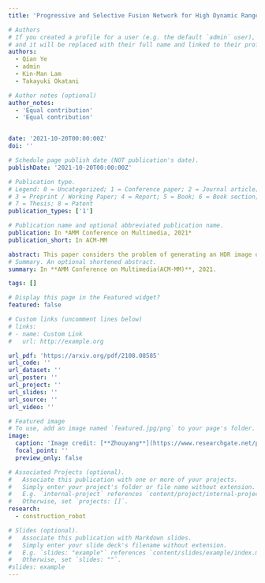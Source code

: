 ```yaml
---
title: 'Progressive and Selective Fusion Network for High Dynamic Range Imaging'

# Authors
# If you created a profile for a user (e.g. the default `admin` user), write the username (folder name) here
# and it will be replaced with their full name and linked to their profile.
authors:
  - Qian Ye
  - admin
  - Kin-Man Lam
  - Takayuki Okatani

# Author notes (optional)
author_notes:
  - 'Equal contribution'
  - 'Equal contribution'


date: '2021-10-20T00:00:00Z'
doi: ''

# Schedule page publish date (NOT publication's date).
publishDate: '2021-10-20T00:00:00Z'

# Publication type.
# Legend: 0 = Uncategorized; 1 = Conference paper; 2 = Journal article;
# 3 = Preprint / Working Paper; 4 = Report; 5 = Book; 6 = Book section;
# 7 = Thesis; 8 = Patent
publication_types: ['1']

# Publication name and optional abbreviated publication name.
publication: In *AMM Conference on Multimedia, 2021*
publication_short: In ACM-MM

abstract: This paper considers the problem of generating an HDR image of a scene from its LDR images. Recent studies employ deep learning and solve the problem in an end-to-end fashion, leading to significant performance improvements. However, it is still hard to generate a good quality image from LDR images of a dynamic scene captured by a hand-held camera, e.g., occlusion due to the large motion of foreground objects, causing ghosting artifacts. The key to success relies on how well we can fuse the input images in their feature space, where we wish to remove the factors leading to low-quality image generation while performing the fundamental computations for HDR image generation, e.g., selecting the best-exposed image/region. We propose a novel method that can better fuse the features based on two ideas. One is multi-step feature fusion; our network gradually fuses the features in a stack of blocks having the same structure. The other is the design of the component block that effectively performs two operations essential to the problem, i.e., comparing and selecting appropriate images/regions. Experimental results show that the proposed method outperforms the previous state-of-the-art methods on the standard benchmark tests.
# Summary. An optional shortened abstract.
summary: In **AMM Conference on Multimedia(ACM-MM)**, 2021.

tags: []

# Display this page in the Featured widget?
featured: false

# Custom links (uncomment lines below)
# links:
# - name: Custom Link
#   url: http://example.org

url_pdf: 'https://arxiv.org/pdf/2108.08585'
url_code: ''
url_dataset: ''
url_poster: ''
url_project: ''
url_slides: ''
url_source: ''
url_video: ''

# Featured image
# To use, add an image named `featured.jpg/png` to your page's folder.
image:
  caption: 'Image credit: [**Zhouyang**](https://www.researchgate.net/profile/Zhou-Yang-18/research)'
  focal_point: ''
  preview_only: false

# Associated Projects (optional).
#   Associate this publication with one or more of your projects.
#   Simply enter your project's folder or file name without extension.
#   E.g. `internal-project` references `content/project/internal-project/index.md`.
#   Otherwise, set `projects: []`.
research:
  - construction_robot

# Slides (optional).
#   Associate this publication with Markdown slides.
#   Simply enter your slide deck's filename without extension.
#   E.g. `slides: "example"` references `content/slides/example/index.md`.
#   Otherwise, set `slides: ""`.
#slides: example
---
```

